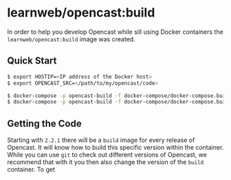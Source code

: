 # learnweb/opencast:build

In order to help you develop Opencast while sill using Docker containers the `learnweb/opencast:build` image was created.

## Quick Start

```sh
$ export HOSTIP=<IP address of the Docker host>
$ export OPENCAST_SRC=</path/to/my/opencast/code>

$ docker-compose -p opencast-build -f docker-compose/docker-compose.build.yml up -d
$ docker-compose -p opencast-build -f docker-compose/docker-compose.build.yml exec opencast sh
```

## Getting the Code

Starting with `2.2.1` there will be a `build` image for every release of Opencast. It will know how to build this specific version within the container. While you can use `git` to check out different versions of Opencast, we recommend that with it you then also change the version of the `build` container. To get
